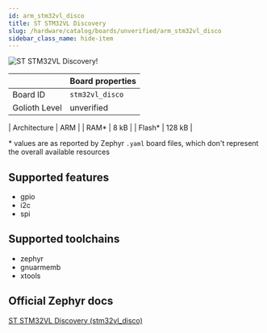 ```yaml
---
id: arm_stm32vl_disco
title: ST STM32VL Discovery
slug: /hardware/catalog/boards/unverified/arm_stm32vl_disco
sidebar_class_name: hide-item
---
```


[//]: # (This is an auto-generated file, do not edit! Changes to it will be lost upon re-generation)

![ST STM32VL Discovery!](/img/boards/arm/stm32vl_disco.jpg "ST STM32VL Discovery")

|                | Board properties     |
| -------------  | -------------------- |
| Board ID       | `stm32vl_disco` |
| Golioth Level  | unverified       |

| Architecture   | ARM |
| RAM*           | 8 kB |
| Flash*         | 128 kB |

\* values are as reported by Zephyr `.yaml` board files, which don't represent the overall available resources



## Supported features

* gpio
* i2c
* spi

## Supported toolchains

* zephyr
* gnuarmemb
* xtools

## Official Zephyr docs

[ST STM32VL Discovery (stm32vl_disco)](https://docs.zephyrproject.org/latest/boards/arm/stm32vl_disco/doc/index.html)

